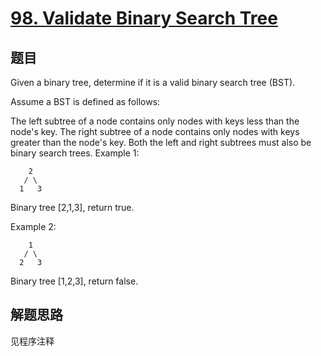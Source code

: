 # [98. Validate Binary Search Tree](https://leetcode-cn.com/problems/validate-binary-search-tree/)

## 题目
Given a binary tree, determine if it is a valid binary search tree (BST).

Assume a BST is defined as follows:

The left subtree of a node contains only nodes with keys less than the node's key.
The right subtree of a node contains only nodes with keys greater than the node's key.
Both the left and right subtrees must also be binary search trees.
Example 1:
```
    2
   / \
  1   3
```
Binary tree [2,1,3], return true.

Example 2:
```
    1
   / \
  2   3
```
Binary tree [1,2,3], return false.

## 解题思路

见程序注释
